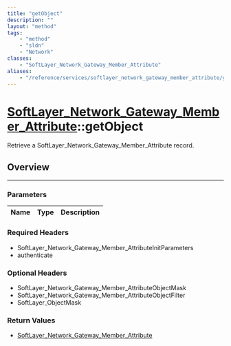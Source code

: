 ```yaml
---
title: "getObject"
description: ""
layout: "method"
tags:
    - "method"
    - "sldn"
    - "Network"
classes:
    - "SoftLayer_Network_Gateway_Member_Attribute"
aliases:
    - "/reference/services/softlayer_network_gateway_member_attribute/getObject"
---
```

# [SoftLayer_Network_Gateway_Member_Attribute](/reference/services/SoftLayer_Network_Gateway_Member_Attribute)::getObject


Retrieve a SoftLayer_Network_Gateway_Member_Attribute record.


## Overview 


-----

### Parameters 
|Name | Type | Description |
| --- | --- | --- |


### Required Headers
* SoftLayer_Network_Gateway_Member_AttributeInitParameters
* authenticate


### Optional Headers
* SoftLayer_Network_Gateway_Member_AttributeObjectMask
* SoftLayer_Network_Gateway_Member_AttributeObjectFilter
* SoftLayer_ObjectMask

### Return Values
* <a href='/reference/datatypes/SoftLayer_Network_Gateway_Member_Attribute'>SoftLayer_Network_Gateway_Member_Attribute </a>




